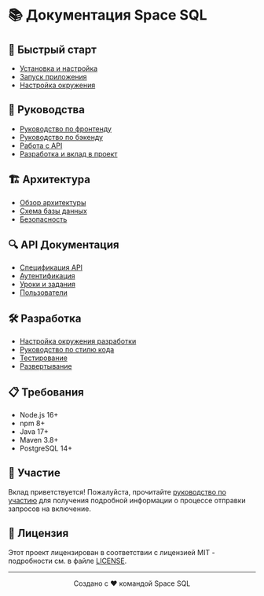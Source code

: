 # 📚 Документация Space SQL

## 🚀 Быстрый старт

- [Установка и настройка](./guides/installation.md)
- [Запуск приложения](./guides/running.md)
- [Настройка окружения](./guides/environment.md)

## 📖 Руководства

- [Руководство по фронтенду](./FRONTEND.md)
- [Руководство по бэкенду](./guides/backend.md)
- [Работа с API](./api/README.md)
- [Разработка и вклад в проект](./development/CONTRIBUTING.md)

## 🏗 Архитектура

- [Обзор архитектуры](./architecture/overview.md)
- [Схема базы данных](./architecture/database.md)
- [Безопасность](./architecture/security.md)

## 🔍 API Документация

- [Спецификация API](./api/SPECIFICATION.md)
- [Аутентификация](./api/authentication.md)
- [Уроки и задания](./api/lessons.md)
- [Пользователи](./api/users.md)

## 🛠 Разработка

- [Настройка окружения разработки](./development/setup.md)
- [Руководство по стилю кода](./development/code-style.md)
- [Тестирование](./development/testing.md)
- [Развертывание](./development/deployment.md)

## 📋 Требования

- Node.js 16+
- npm 8+
- Java 17+
- Maven 3.8+
- PostgreSQL 14+

## 🤝 Участие

Вклад приветствуется! Пожалуйста, прочитайте [руководство по участию](./development/CONTRIBUTING.md) для получения подробной информации о процессе отправки запросов на включение.

## 📄 Лицензия

Этот проект лицензирован в соответствии с лицензией MIT - подробности см. в файле [LICENSE](../LICENSE).

---

<div align="center">
  <p>Создано с ❤️ командой Space SQL</p>
</div>
